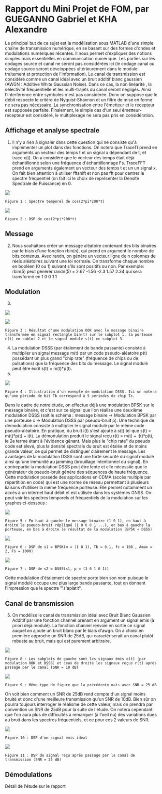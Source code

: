 # Rapport du Mini Projet de FOM, par GUEGANNO Gabriel et KHA Alexandre

Le principal but de ce sujet est la modélisation sous MATLAB d'une simple chaîne de transmission numérique, en se basant sur des formes d'ondes et modulations numériques récentes. 
Il nous permet d'expliquer des notions simples mais essentielles en communication numérique. Les parties sur les codages source et canal ne seront pas considérées ici (le codage canal ou codage source seront développées ultérieurement dans le module traitement et protection de l'information).
Le canal de transmission est considéré comme un canal idéal avec un bruit additif blanc gaussien (AWGN : Additive White Gaussian Noise). Dans ce cas, la non linéarité , la sélectivité fréquentielle et les multi-trajets du canal seront négligés. Ainsi l'interférence entre symboles n'est pas considérée. Donc on suppose que le débit respecte le critère de Nyquist-Shannon et un filtre de mise en forme ne sera pas nécessaire.
La synchronisation entre l'émetteur et le récepteur est supposée parfaite. Finalement, le simple cas d'un seul émetteur-récepteur est considéré, le multiplexage ne sera pas pris en considération.

## Affichage et analyse spectrale
1. Il n'y a rien à signaler dans cette question qui ne consiste qu'à implémenter un plot dans des fonctions.
On notera que TraceTI prend en arguments un vecteur des temps t et un signal x dépendant de t, et trace x(t). On a considéré que le vecteur des temps était déjà échantillonné selon une fréquence d'échantillonnage Fs.
TraceFFT prend en arguments également un vecteur des temps t et un  un signal x. On fait bien attention à utiliser fftshift et non pas fft pour centrer le spectre fréquentiel (on fait ici le choix de représenter la Densité Spectrale de Puissance) en 0.

![](Graphes/Q1_Spectre_tempo.png)

    Figure 1 : Spectre temporel de cos(2*pi*200*t)

![](Graphes/Q1_Spectre_freq.png)

    Figure 2 : DSP de cos(2*pi*200*t)
    
## Message
2. Nous souhaitons créer un message aléatoire contenant des bits binaires par le biais d'une fonction rbin(n), qui prend en argument le nombre de bits contenus. Avec randn, on génère un vecteur ligne de n colonnes de réels aléatoires suivant une loi normale. On transforme chaque nombre en booléen (0 ou 1) suivant s'ils sont positifs ou non. Par exemple:
rbin(5) peut générer randn(5) =  2.67 -1.56 -2.3 1.57  2.34  qui sera transformé en  1 0 0 1 1

## Modulation
3. 
 
![](Graphes/Q3_Modulation_OOK.png)

![](Graphes/Q3_Signal_OOK.png)

    Figure 3 : Résultat d'une modulation OOK avec le message binaire transformée en signal rectangle bin(t) sur le subplot 1, la porteuse c(t) en sublot 2 et le signal modulé s(t) en subplot 3


4. La modulation DSSS (par étalement de bande passante) consiste à multiplier un signal message m(t) par un code pseudo-aléatoire p(t) possédant un plus grand "chip rate" (fréquence de chips ou de pulsations) que la fréquence des bits du message. Le signal modulé peut être écrit s(t) = m(t)*p(t).
5. 
![](Graphes/Q4_Modulation_DSSS.jpg)

    Figure 4 : Illustration d'un exemple de modulation DSSS. Ici on notera qu'une période de bit Tb correspond à 5 périodes de chip Tc. 

Dans le cadre de notre étude, on effectue déjà une modulation BPSK sur le message binaire, et c'est sur ce signal que l'on réalise une deuxième modulation DSSS (soit le schéma : message binaire -> Modulation BPSK par une porteuse c -> Modulation DSSS par pseudo-bruit p).
Une technique de démodulation consiste à multiplier le signal modulé par le même code pseudo-aléatoire. En pratique, du bruit i(t) s'est ajouté à s(t) tel que s(t) = m(t)*p(t) + i(t).
La démodulation produit le signal reçu r(t) = m(t) + i(t)*p(t), le 2e terme étant à l'évidence gênant. Mais plus le "chip rate" du pseudo code est élevé, plus la densité spectrale du bruit est étalée et de moins grande valeur, ce qui permet de distinguer clairement le message.
Les avantages de la modulation DSSS sont une forte sécurité du signal modulé ainsi qu'une immunité au jamming (brouillage intentionnel du signal). En contrepartie la modulation DSSS peut être lente et elle nécessite que le générateur de pseudo-bruit génère des séquences de haute fréquence. 
Cette modulation possède des applications en CDMA (accès multiple par répartition en code) qui est une norme de réseau permettant à plusieurs liaisons d'utiliser la même fréquence porteuse. Elle permet notamment un accès à un internet haut débit et est utilisée dans les systèmes GNSS.
On peut voir les spectres temporels et fréquentiels de la modulation sur les graphes ci-dessous :

![](Graphes/Q4_DSSS.png)

    Figure 5 : En haut à gauche le message binaire (1 0 1), en haut à droite le pseudo-bruit répliqué (1 0 0 0 1 ...), en bas à gauche la porteuse, en bas à droite le résultat de la modulation (BPSK + DSSS)
        
![](Graphes/Q4_Spectre_freq_m.png)

    Figure 6 : DSP de s1 = BPSK(m = (1 0 1), Tb = 0.1, fc = 100 , Amax = 2, Fs = 1000)
        
![](Graphes/Q4_Spectre_freq_s.png)

    Figure 7 : DSP de s2 = DSSS(s1, p = (1 0 1 0 1))
        
 Cette modulation d'étalement de spectre porte bien son nom puisque le signal modulé occupe une plus large bande passante, tout en donnant l'impression que le spectre "'s'aplatit".
 
 ## Canal de transmission
 
 5. On modélise le canal de transmission idéal avec Bruit Blanc Gaussien Additif par une fonction channel prenant en argument un signal émis (à priori déjà modulé).
 La fonction channel renvoie en sortie ce signal auquel on ajoute un bruit blanc par le biais d'awgn. On a choisi en première approche un SNR de 25dB, qui caractériserait un canal plutôt robuste au bruit, mais qui est purement arbitraire.
 
 ![](Graphes/Q5_temporel_bad.png)
 
    Figure 8 : Les subplots de gauche sont les signaux émis e(t) (par modulation OOK et DSSS) et ceux de droite les signaux reçus r(t) après passage par le canal (SNR = 10 dB)
        
![](Graphes/Q5_temporel.png)

    Figure 9 : Même type de figure que la précédente mais avec SNR = 25 dB
        
 On voit bien comment un SNR de 25dB rend compte d'un signal moins bruité et donc d'une meilleure transmission qu'un SNR de 10dB. Bien sûr on pourra toujours interroger le réalisme de cette valeur, mais on prendra par convention un SNR de 25dB pour la suite de l'étude.
 On notera cependant que l'on aura plus de difficultés à remarquer (à l'oeil nu) des variations dues au bruit dans les spectres fréquentiels, et ce pour ces 2 valeurs de SNR.
 
 ![](Graphes/Q5_freq_ideal.png)
 
    Figure 10 : DSP d'un signal émis idéal
 
 ![](Graphes/Q5-freq_awgn.png)
 
    Figure 11 : DSP du signal reçu après passage par la canal de transmission (SNR = 25 dB)

## Démodulations

Détail de l'étude sur le rapport


